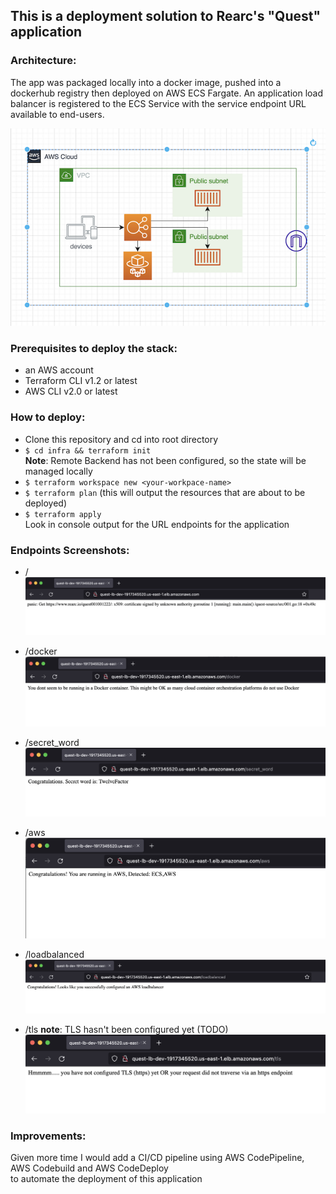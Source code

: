 ## This is a deployment solution to Rearc's "Quest" application

### Architecture:
 The app was packaged locally into a docker image, pushed into a dockerhub registry then deployed on AWS ECS Fargate.
 An application load balancer is registered to the ECS Service with the service endpoint URL available to end-users.

![alt architecture](img/architecture.png)

### Prerequisites to deploy the stack:
 - an AWS account
 - Terraform CLI v1.2 or latest
 - AWS CLI v2.0 or latest

### How to deploy:

 - Clone this repository and cd into root directory
 - `$ cd infra && terraform init` <br>
**Note**: Remote Backend has not been configured, so the state will be managed locally
 - `$ terraform workspace new <your-workpace-name>`
 - `$ terraform plan` (this will output the resources that are about to be deployed)
 - `$ terraform apply` <br>
    Look in console output for the URL endpoints for the application

### Endpoints Screenshots:

 - /
   ![alt index](img/index.png)
 - /docker
   ![alt docker](img/docker.png)
 - /secret_word
   ![alt secret_](img/secret_word.png)
 - /aws
   ![alt aws](img/aws.png) 

 - /loadbalanced
   ![alt lb](img/loadbalanced.png)
 - /tls
   **note**: TLS hasn't been configured yet (TODO)
   ![alt tls](img/tls.png)

### Improvements:

Given more time I would add a CI/CD pipeline using AWS CodePipeline, AWS Codebuild and AWS CodeDeploy <br>
to automate the deployment of this application